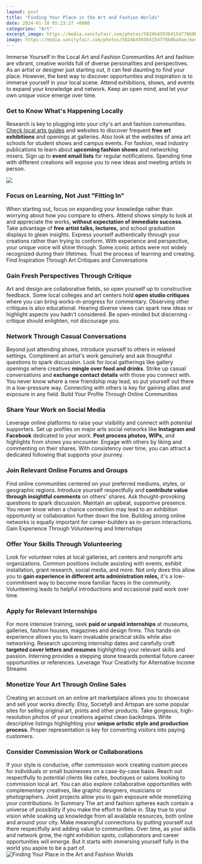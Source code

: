 ```yaml
---
layout: post
title: "Finding Your Place in the Art and Fashion Worlds"
date: 2024-01-10 05:23:27 +0000
categories: "Art"
excerpt_image: https://media.vanityfair.com/photos/5824b439364154776b0ba9ae/master/w_1024%2Cc_limit/jane-moseley-dec-2016-ss01.jpg
image: https://media.vanityfair.com/photos/5824b439364154776b0ba9ae/master/w_1024%2Cc_limit/jane-moseley-dec-2016-ss01.jpg
---
```


Immerse Yourself in the Local Art and Fashion Communities
Art and fashion are vibrant, creative worlds full of diverse personalities and perspectives. As an artist or designer just starting out, it can feel daunting to find your place. However, the best way to discover opportunities and inspiration is to immerse yourself in your local scene. Attend exhibitions, shows, and events to expand your knowledge and network. Keep an open mind, and let your own unique voice emerge over time.
### Get to Know What's Happening Locally
Research is key to plugging into your city's art and fashion communities. [Check local arts guides](https://store.fi.io.vn/game-controller-christmas-for-video-gamers-boys-kids-455/men&) and websites to discover frequent **free art exhibitions** and openings at galleries. Also look at the websites of area art schools for student shows and campus events. For fashion, read industry publications to learn about **upcoming fashion shows** and networking mixers. Sign up to **event email lists** for regular notifications. Spending time with different creations will expose you to new ideas and meeting artists in person.

![](http://www.artsobserver.com/wp-content/uploads/2012/09/IMG_1558-1024x682.jpg)
### Focus on Learning, Not Just "Fitting In" 
When starting out, focus on expanding your knowledge rather than worrying about how you compare to others. Attend shows simply to look at and appreciate the works, **without expectation of immediate success**. Take advantage of **free artist talks, lectures,** and school graduation displays to glean insights. Express yourself authentically through your creations rather than trying to conform. With experience and perspective, your unique voice will shine through. Some iconic artists were not widely recognized during their lifetimes. Trust the process of learning and creating.
Find Inspiration Through Art Critiques and Conversations
### Gain Fresh Perspectives Through Critique
Art and design are collaborative fields, so open yourself up to constructive feedback. Some local colleges and art centers hold **open studio critiques** where you can bring works-in-progress for commentary. Observing other critiques is also educational. Hearing diverse views can spark new ideas or highlight aspects you hadn't considered. Be open-minded but discerning - critique should enlighten, not discourage you. 
### Network Through Casual Conversations
Beyond just attending shows, introduce yourself to others in relaxed settings. Compliment an artist's work genuinely and ask thoughtful questions to spark discussion. Look for local gatherings like gallery openings where creatives **mingle over food and drinks**. Strike up casual conversations and **exchange contact details** with those you connect with. You never know where a new friendship may lead, so put yourself out there in a low-pressure way. Connecting with others is key for gaining allies and exposure in any field.
Build Your Profile Through Online Communities
### Share Your Work on Social Media 
Leverage online platforms to raise your visibility and connect with potential supporters. Set up profiles on major arts social networks like **Instagram and Facebook** dedicated to your work. **Post process photos, WIPs,** and highlights from shows you encounter. Engage with others by liking and commenting on their shares. With consistency over time, you can attract a dedicated following that supports your journey. 
### Join Relevant Online Forums and Groups
Find online communities centered on your preferred mediums, styles, or geographic regions. Introduce yourself respectfully and **contribute value through insightful comments** on others' shares. Ask thought-provoking questions to spark discussion. Maintain an upbeat, supportive presence. You never know when a chance connection may lead to an exhibition opportunity or collaboration further down the line. Building strong online networks is equally important for career-builders as in-person interactions.
Gain Experience Through Volunteering and Internships
### Offer Your Skills Through Volunteering 
Look for volunteer roles at local galleries, art centers and nonprofit arts organizations. Common positions include assisting with events, exhibit installation, grant research, social media, and more. Not only does this allow you to **gain experience in different arts administration roles,** it's a low-commitment way to become more familiar faces in the community. Volunteering leads to helpful introductions and occasional paid work over time. 
### Apply for Relevant Internships
For more intensive training, seek **paid or unpaid internships** at museums, galleries, fashion houses, magazines and design firms. This hands-on experience allows you to learn invaluable practical skills while also networking. Research upcoming internship dates and carefully craft **targeted cover letters and resumes** highlighting your relevant skills and passion. Interning provides a stepping stone towards potential future career opportunities or references.
Leverage Your Creativity for Alternative Income Streams
### Monetize Your Art Through Online Sales
Creating an account on an online art marketplace allows you to showcase and sell your works directly. Etsy, Society6 and Artspan are some popular sites for selling original art, prints and other products. Take gorgeous, high-resolution photos of your creations against clean backdrops. Write descriptive listings highlighting your **unique artistic style and production process.** Proper representation is key for converting visitors into paying customers.
### Consider Commission Work or Collaborations 
If your style is conducive, offer commission work creating custom pieces for individuals or small businesses on a case-by-case basis. Reach out respectfully to potential clients like cafes, boutiques or salons looking to commission local art. You can also explore collaborative opportunities with complementary creatives, like graphic designers, musicians or photographers. Joint projects allow you to gain exposure while monetizing your contributions.
In Summary
The art and fashion spheres each contain a universe of possibility if you make the effort to delve in. Stay true to your vision while soaking up knowledge from all available resources, both online and around your city. Make meaningful connections by putting yourself out there respectfully and adding value to communities. Over time, as your skills and network grow, the right exhibition spots, collaborators and career opportunities will emerge. But it starts with immersing yourself fully in the world you aspire to be a part of.
![Finding Your Place in the Art and Fashion Worlds](https://media.vanityfair.com/photos/5824b439364154776b0ba9ae/master/w_1024%2Cc_limit/jane-moseley-dec-2016-ss01.jpg)